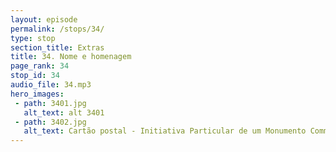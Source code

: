 ```yaml
---
layout: episode
permalink: /stops/34/
type: stop
section_title: Extras
title: 34. Nome e homenagem
page_rank: 34
stop_id: 34
audio_file: 34.mp3
hero_images:
 - path: 3401.jpg
   alt_text: alt 3401
 - path: 3402.jpg
   alt_text: Cartão postal - Initiativa Particular de um Monumento Commemorativo da Fonte de 1822 existente na Rua Martiniano de Carvalho São Paulo - Brasil
---
```


